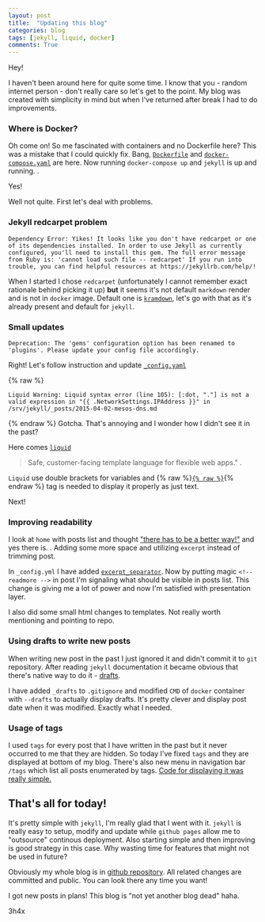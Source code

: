 ```yaml
---
layout: post
title:  "Updating this blog"
categories: blog
tags: [jekyll, liquid, docker]
comments: True
---
```

Hey!

I haven't been around here for quite some time. I know that you - random internet person - don't really care so let's get to the point.
My blog was created with simplicity in mind but when I've returned after break I had to do improvements.

### Where is Docker?

Oh come on! So me fascinated with containers and no Dockerfile here? This was a mistake that I could quickly fix.
Bang, [`Dockerfile`](https://github.com/3h4x/3h4x.github.io/blob/master/Dockerfile) and [`docker-compose.yaml`](https://github.com/3h4x/3h4x.github.io/blob/master/docker-compose.yaml) are here.
Now running `docker-compose up` and `jekyll` is up and running.  .

Yes!

Well not quite. First let's deal with problems.

<!-- readmore -->
### Jekyll redcarpet problem
```
Dependency Error: Yikes! It looks like you don't have redcarpet or one of its dependencies installed. In order to use Jekyll as currently configured, you'll need to install this gem. The full error message from Ruby is: 'cannot load such file -- redcarpet' If you run into trouble, you can find helpful resources at https://jekyllrb.com/help/!
```
When I started I chose `redcarpet` (unfortunately I cannot remember exact rationale behind picking it up) **but** it seems it's not default `markdown` render and is not in `docker` image.
Default one is [`kramdown`](https://jekyllrb.com/docs/configuration/markdown/#kramdown), let's go with that as it's already present and default for `jekyll`.

### Small updates

```
Deprecation: The 'gems' configuration option has been renamed to 'plugins'. Please update your config file accordingly.
```
Right! Let's follow instruction and update [`_config.yaml`](https://github.com/3h4x/3h4x.github.io/blob/c208e4308dc92df59eaa6a74a3cb6cb5a33b4713/_config.yml#L20)

{% raw %}
```
Liquid Warning: Liquid syntax error (line 105): [:dot, "."] is not a valid expression in "{{ .NetworkSettings.IPAddress }}" in /srv/jekyll/_posts/2015-04-02-mesos-dns.md
```
{% endraw %}
Gotcha. That's annoying and I wonder how I didn't see it in the past?

Here comes [`liquid`](https://shopify.github.io/liquid/)
> Safe, customer-facing template language for flexible web apps."  .

`Liquid` use double brackets for variables and {% raw %}[`{% raw %}`](https://shopify.github.io/liquid/tags/raw/){% endraw %} tag is needed to display it properly as just text.

Next!

### Improving readability

I look at `home` with posts list and thought ["there has to be a better way!"](https://www.youtube.com/watch?v=anrOzOapJ2E) and yes there is.  .
Adding some more space and utilizing `excerpt` instead of trimming post.

In `_config.yml` I have added [`excerpt_separator`](https://github.com/3h4x/3h4x.github.io/blob/c208e4308dc92df59eaa6a74a3cb6cb5a33b4713/_config.yml#L18).
Now by putting magic `<!-- readmore -->` in post I'm signaling what should be visible in posts list. This change is giving me a lot of power and now I'm satisfied with presentation layer.

I also did some small html changes to templates. Not really worth mentioning and pointing to repo.
### Using drafts to write new posts

When writing new post in the past I just ignored it and didn't commit it to `git` repository. After reading `jekyll` documentation it became obvious that there's native way to do it - [drafts](https://jekyllrb.com/docs/posts/#drafts).

I have added `_drafts` to `.gitignore` and modified `CMD` of `docker` container with `--drafts` to actually display drafts. It's pretty clever and display post date when it was modified.
Exactly what I needed.

### Usage of tags

I used `tags` for every post that I have written in the past but it never occurred to me that they are hidden. So today I've fixed `tags` and they are displayed at bottom of my blog. There's also new menu in navigation bar `/tags` which list all posts enumerated by tags. [Code for displaying it was really simple.](https://github.com/3h4x/3h4x.github.io/blob/master/tags.md)


## That's all for today!

It's pretty simple with `jekyll`, I'm really glad that I went with it. `jekyll` is really easy to setup, modify and update while `github pages` allow me to "outsource" continous deployment.
Also starting simple and then improving is good strategy in this case. Why wasting time for features that might not be used in future?

Obviously my whole blog is in [github repository](https://github.com/3h4x/3h4x.github.io). All related changes are committed and public. You can look there any time you want!

I got new posts in plans! This blog is "not yet another blog dead" haha.


3h4x
